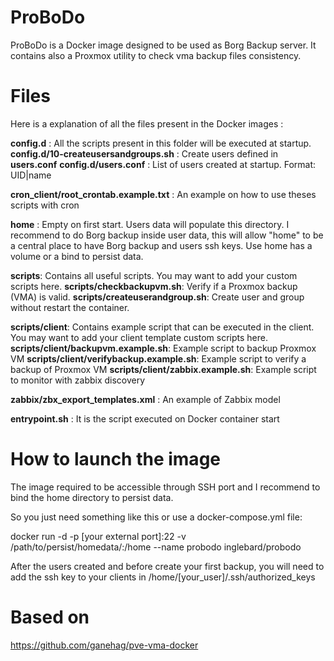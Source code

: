 # ProBoDo

ProBoDo is a Docker image designed to be used as Borg Backup server. It contains also a Proxmox utility to check vma backup files consistency.

# Files

Here is a explanation of all the files present in the Docker images :

**config.d** : All the scripts present in this folder will be executed at startup.
**config.d/10-createusersandgroups.sh** : Create users defined in **users.conf**
**config.d/users.conf** : List of users created at startup. Format: UID|name

**cron_client/root_crontab.example.txt** : An example on how to use theses scripts with cron

**home** : Empty on first start. Users data will populate this directory. I recommend to do Borg backup inside user data, this will allow "home" to be a central place to have Borg backup and users ssh keys. Use home has a volume or a bind to persist data.

**scripts**: Contains all useful scripts. You may want to add your custom scripts here.
**scripts/checkbackupvm.sh**: Verify if a Proxmox backup (VMA) is valid.
**scripts/createuserandgroup.sh**: Create user and group without restart the container.

**scripts/client**: Contains example script that can be executed in the client. You may want to add your client template custom scripts here.
**scripts/client/backupvm.example.sh**: Example script to backup Proxmox VM
**scripts/client/verifybackup.example.sh**: Example script to verify a backup of Proxmox VM
**scripts/client/zabbix.example.sh**: Example script to monitor with zabbix discovery

**zabbix/zbx_export_templates.xml** : An example of Zabbix model

**entrypoint.sh** : It is the script executed on Docker container start

# How to launch the image

The image required to be accessible through SSH port and I recommend to bind the home directory to persist data.

So you just need something like this or use a docker-compose.yml file:

docker run -d  -p [your external port]:22 -v /path/to/persist/homedata/:/home --name probodo inglebard/probodo

After the users created and before create your first backup, you will need to add the ssh key to your clients in /home/[your_user]/.ssh/authorized_keys


# Based on

https://github.com/ganehag/pve-vma-docker
